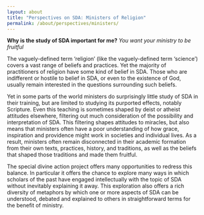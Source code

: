 ```yaml
---
layout: about
title: "Perspectives on SDA: Ministers of Religion"
permalink: /about/perspectives/ministers/
---
```

**Why is the study of SDA important for me?**
*You want your ministry to be fruitful*

The vaguely-defined term ‘religion’ (like the vaguely-defined term ‘science’) covers a vast range of beliefs and practices. Yet the majority of practitioners of religion have some kind of belief in SDA. Those who are indifferent or hostile to belief in SDA, or even to the existence of God, usually remain interested in the questions surrounding such beliefs.

Yet in some parts of the world ministers do surprisingly little study of SDA in their training, but are limited to studying its purported effects, notably Scripture. Even this teaching is sometimes shaped by deist or atheist attitudes elsewhere, filtering out much consideration of the possibility and interpretation of SDA. This filtering shapes attitudes to miracles, but also means that ministers often have a poor understanding of how grace, inspiration and providence might work in societies and individual lives. As a result, ministers often remain disconnected in their academic formation from their own texts, practices, history, and traditions, as well as the beliefs that shaped those traditions and made them fruitful.

The special divine action project offers many opportunities to redress this balance. In particular it offers the chance to explore many ways in which scholars of the past have engaged intellectually with the topic of SDA without inevitably explaining it away. This exploration also offers a rich diversity of metaphors by which one or more aspects of SDA can be understood, debated and explained to others in straightforward terms for the benefit of ministry.
